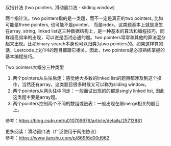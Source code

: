 双指针法 (two pointers, 滑动窗口法 - sliding window)  
  
两个指针法。two pointers指的是一类题，而不一定是真正的two pointers, 比如可能是three pointers, 也可能不是pointer， 而是index。这类题基本上就是发生在array, string, linked list这三种数据结构上，是一种基本的算法和编程技巧，同样超高频率的出现，可以说是面试必遇的题。two pointers常常和其他的算法混杂起来出现。比如binary search本身也可以归类为two pointers的。如果这样算的话，Leetcode上边1/4的题目都跟它相关。因此，two pointers是必须熟练掌握的基本编程技巧。  
  
Two pointers大概分三种类型  
1. 两个pointers从头往后走：感觉绝大多数的linked list的题目都涉及到这个操作，当然还有array。这类题目很多时候又可以称为sliding window。
3. 两个pointers从两头往中间走：一般面试出现的的都是singly linked list, 因此这类题主要是array题。
3. 两个pointers控制两个不同的数组或链表：一般出现在跟merge相关的题目上。
  
参考：https://blog.csdn.net/u010709676/article/details/25713881  
  
更多阅读：滑动窗口法（广泛使用于网络协议）  
参考：https://www.jianshu.com/p/869f6d00d962